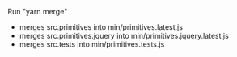 Run "yarn merge"

* merges src.primitives into min/primitives.latest.js
* merges src.primitives.jquery into min/primitives.jquery.latest.js
* merges src.tests into min/primitives.tests.js
